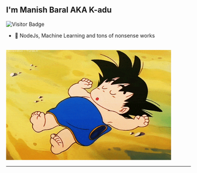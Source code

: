 
<h2> 
<br/>I'm Manish Baral AKA K-adu
</h2>

![Visitor Badge](https://visitor-badge.laobi.icu/badge?page_id=K-adu)

- 🔭 NodeJs, Machine Learning and tons of nonsense works

<br/>
<div align="left">
<img width="450" height="300" src="https://github.com/K-adu/K-adu/blob/main/assets/goku-gif-6.gif"/>
</div>
<hr>

<!---
K-adu/K-adu is a ✨ special ✨ repository because its `README.md` (this file) appears on your GitHub profile.
You can click the Preview link to take a look at your changes.
--->
